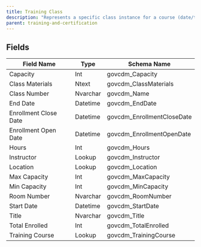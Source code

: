 ```yaml
---
title: Training Class
description: "Represents a specific class instance for a course (date/time, location, instructor, capacity)."
parent: training-and-certification
---
```


## Fields

| Field Name | Type | Schema Name |
|------------|------|-------------|
| Capacity | Int | govcdm_Capacity |
| Class Materials | Ntext | govcdm_ClassMaterials |
| Class Number | Nvarchar | govcdm_Name |
| End Date | Datetime | govcdm_EndDate |
| Enrollment Close Date | Datetime | govcdm_EnrollmentCloseDate |
| Enrollment Open Date | Datetime | govcdm_EnrollmentOpenDate |
| Hours | Int | govcdm_Hours |
| Instructor | Lookup | govcdm_Instructor |
| Location | Lookup | govcdm_Location |
| Max Capacity | Int | govcdm_MaxCapacity |
| Min Capacity | Int | govcdm_MinCapacity |
| Room Number | Nvarchar | govcdm_RoomNumber |
| Start Date | Datetime | govcdm_StartDate |
| Title | Nvarchar | govcdm_Title |
| Total Enrolled | Int | govcdm_TotalEnrolled |
| Training Course | Lookup | govcdm_TrainingCourse |
